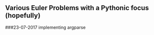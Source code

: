 Various Euler Problems with a Pythonic focus (hopefully)
--------------------------------------------------------
###23-07-2017
implementing argparse
